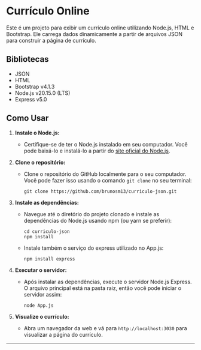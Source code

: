 # Currículo Online

Este é um projeto para exibir um currículo online utilizando Node.js, HTML e Bootstrap. Ele carrega dados dinamicamente a partir de arquivos JSON para construir a página de currículo.

## Bibliotecas
- JSON
- HTML
- Bootstrap v4.1.3
- Node.js v20.15.0 (LTS)
- Express v5.0

## Como Usar

1. **Instale o Node.js:**
   - Certifique-se de ter o Node.js instalado em seu computador. Você pode baixá-lo e instalá-lo a partir do [site oficial do Node.js](https://nodejs.org/).

2. **Clone o repositório:**
   - Clone o repositório do GitHub localmente para o seu computador. Você pode fazer isso usando o comando `git clone` no seu terminal:

     ```
     git clone https://github.com/brunosm13/curriculo-json.git
     ```

3. **Instale as dependências:**
   - Navegue até o diretório do projeto clonado e instale as dependências do Node.js usando npm (ou yarn se preferir):

     ```
     cd curriculo-json
     npm install
     ```
   - Instale também o serviço do express utilizado no App.js:
     ```
     npm install express
     ```

4. **Executar o servidor:**
   - Após instalar as dependências, execute o servidor Node.js Express. O arquivo principal está na pasta raiz, então você pode iniciar o servidor assim:
     ```
     node App.js
     ```

5. **Visualize o currículo:**
   - Abra um navegador da web e vá para `http://localhost:3030` para visualizar a página do currículo.
---


